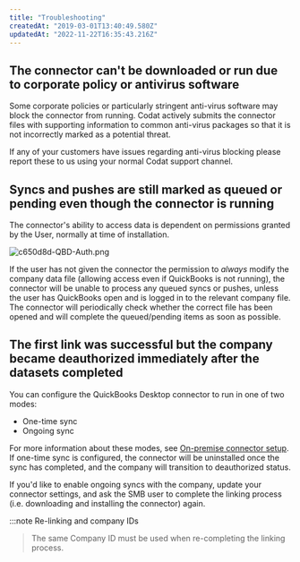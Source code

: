 ```yaml
---
title: "Troubleshooting"
createdAt: "2019-03-01T13:40:49.580Z"
updatedAt: "2022-11-22T16:35:43.216Z"
---
```


## The connector can't be downloaded or run due to corporate policy or antivirus software

Some corporate policies or particularly stringent anti-virus software may block the connector from running. Codat actively submits the connector files with supporting information to common anti-virus packages so that it is not incorrectly marked as a potential threat.

If any of your customers have issues regarding anti-virus blocking please report these to us using your normal Codat support channel.

## Syncs and pushes are still marked as queued or pending even though the connector is running

The connector's ability to access data is dependent on permissions granted by the User, normally at time of installation.

![](/img/old/f336207-c650d8d-QBD-Auth.png "c650d8d-QBD-Auth.png")

If the user has not given the connector the permission to _always_ modify the company data file (allowing access even if QuickBooks is not running), the connector will be unable to process any queued syncs or pushes, unless the user has QuickBooks open and is logged in to the relevant company file. The connector will periodically check whether the correct file has been opened and will complete the queued/pending items as soon as possible.

## The first link was successful but the company became deauthorized immediately after the datasets completed

You can configure the QuickBooks Desktop connector to run in one of two modes:

- One-time sync
- Ongoing sync

For more information about these modes, see [On-premise connector setup](/offline-connectors). If one-time sync is configured, the connector will be uninstalled once the sync has completed, and the company will transition to deauthorized status.

If you'd like to enable ongoing syncs with the company, update your connector settings, and ask the SMB user to complete the linking process (i.e. downloading and installing the connector) again.

:::note Re-linking and company IDs

> The same Company ID must be used when re-completing the linking process.
